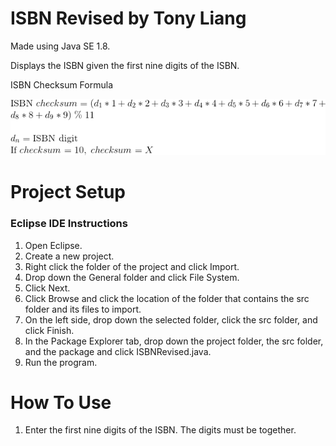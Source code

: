 # ISBN Revised by Tony Liang

Made using Java SE 1.8.

Displays the ISBN given the first nine digits of the ISBN.

ISBN Checksum Formula

![alt text][logo]

[logo]: https://github.com/tliang1/Java-Practice/raw/master/Practice/Intro-To-Java-8th-Ed-Daniel-Y.-Liang/Chapter-4/Chapter04P36/images/instructions/isbn_checksum_formula.png "ISBN Checksum Formula"

# Project Setup

### Eclipse IDE Instructions
1. Open Eclipse.
2. Create a new project.
3. Right click the folder of the project and click Import.
4. Drop down the General folder and click File System.
5. Click Next.
6. Click Browse and click the location of the folder that contains the src folder and its files to import.
7. On the left side, drop down the selected folder, click the src folder, and click Finish.
8. In the Package Explorer tab, drop down the project folder, the src folder, and the package and click ISBNRevised.java.
9. Run the program.

# How To Use
1. Enter the first nine digits of the ISBN. The digits must be together.